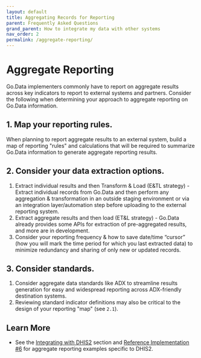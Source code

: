 ```yaml
---
layout: default
title: Aggregating Records for Reporting
parent: Frequently Asked Questions
grand_parent: How to integrate my data with other systems
nav_order: 2
permalink: /aggregate-reporting/
---
```

# Aggregate Reporting
Go.Data implementers commonly have to report on aggregate results across key indicators to report to external systems and partners. Consider the following when determining your
approach to aggregate reporting on Go.Data information. 

## 1. Map your reporting rules.
When planning to report aggregate results to an external system, build a map of reporting "rules" and calculations that will be required to summarize Go.Data information to generate aggregate reporting results. 

## 2. Consider your data extraction options. 
1. Extract individual results and then Transform & Load (E&TL strategy) - Extract individual records from Go.Data and then perform any aggregation & transformation in an outside staging environment or via an integration layer/automation step before uploading to the external reporting system. 
2. Extract aggregate results and then load (ET&L strategy) - Go.Data already provides some APIs for extraction of pre-aggregated results, and more are in development. 
3. Consider your reporting frequency & how to save date/time “cursor” (how you will mark the time period for which you last extracted data) to minimize redundancy and sharing of only new or updated records. 

## 3. Consider standards.
1. Consider aggregate data standards like ADX to streamline results generation for easy and widespread reporting across ADX-friendly destination systems. 
2. Reviewing standard indicator definitions may also be critical to the design of your reporting "map" (see `2.1`). 


## Learn More
- See the [Integrating with DHIS2](https://worldhealthorganization.github.io/godata/dhis2-integration/) section and [Reference Implementation #6](https://worldhealthorganization.github.io/godata/godata--dhis2-aggregate/) for aggregate
reporting examples specific to DHIS2.  

